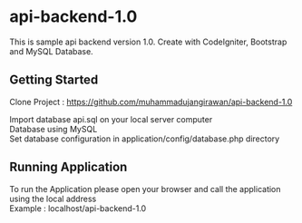 # api-backend-1.0
This is sample api backend version 1.0. Create with CodeIgniter,  Bootstrap and MySQL Database.

## Getting Started
Clone Project :
https://github.com/muhammadujangirawan/api-backend-1.0

Import database api.sql on your local server computer<br/>
Database using MySQL<br/>
Set database configuration in application/config/database.php directory<br/>

## Running Application
To run the Application please open your browser and call the application using the local address<br/>
Example : localhost/api-backend-1.0



